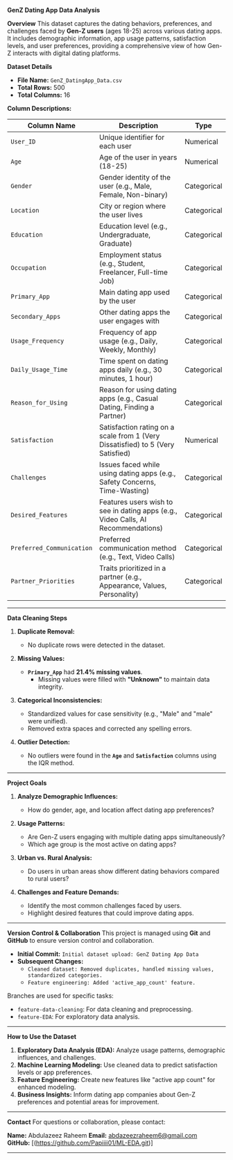 **GenZ Dating App Data Analysis**

**Overview**
This dataset captures the dating behaviors, preferences, and challenges faced by **Gen-Z users** (ages 18-25) across various dating apps. It includes demographic information, app usage patterns, satisfaction levels, and user preferences, providing a comprehensive view of how Gen-Z interacts with digital dating platforms.

**Dataset Details**
- **File Name:** `GenZ_DatingApp_Data.csv`
- **Total Rows:** 500
- **Total Columns:** 16

 **Column Descriptions:**

| **Column Name**               | **Description**                                                | **Type**     |
|-------------------------------|----------------------------------------------------------------|--------------|
| `User_ID`                     | Unique identifier for each user                                | Numerical    |
| `Age`                         | Age of the user in years (18-25)                               | Numerical    |
| `Gender`                      | Gender identity of the user (e.g., Male, Female, Non-binary)   | Categorical  |
| `Location`                    | City or region where the user lives                            | Categorical  |
| `Education`                   | Education level (e.g., Undergraduate, Graduate)                | Categorical  |
| `Occupation`                  | Employment status (e.g., Student, Freelancer, Full-time Job)   | Categorical  |
| `Primary_App`                 | Main dating app used by the user                               | Categorical  |
| `Secondary_Apps`              | Other dating apps the user engages with                        | Categorical  |
| `Usage_Frequency`             | Frequency of app usage (e.g., Daily, Weekly, Monthly)          | Categorical  |
| `Daily_Usage_Time`            | Time spent on dating apps daily (e.g., 30 minutes, 1 hour)     | Categorical  |
| `Reason_for_Using`            | Reason for using dating apps (e.g., Casual Dating, Finding a Partner) | Categorical  |
| `Satisfaction`                | Satisfaction rating on a scale from 1 (Very Dissatisfied) to 5 (Very Satisfied) | Numerical    |
| `Challenges`                  | Issues faced while using dating apps (e.g., Safety Concerns, Time-Wasting) | Categorical  |
| `Desired_Features`            | Features users wish to see in dating apps (e.g., Video Calls, AI Recommendations) | Categorical  |
| `Preferred_Communication`     | Preferred communication method (e.g., Text, Video Calls)       | Categorical  |
| `Partner_Priorities`          | Traits prioritized in a partner (e.g., Appearance, Values, Personality) | Categorical  |

---

 **Data Cleaning Steps**
1. **Duplicate Removal:**
   - No duplicate rows were detected in the dataset.

2. **Missing Values:**
   - **`Primary_App`** had **21.4% missing values**.
     - Missing values were filled with **"Unknown"** to maintain data integrity.

3. **Categorical Inconsistencies:**
   - Standardized values for case sensitivity (e.g., "Male" and "male" were unified).
   - Removed extra spaces and corrected any spelling errors.

4. **Outlier Detection:**
   - No outliers were found in the **`Age`** and **`Satisfaction`** columns using the IQR method.

---

 **Project Goals**
1. **Analyze Demographic Influences:**
   - How do gender, age, and location affect dating app preferences?

2. **Usage Patterns:**
   - Are Gen-Z users engaging with multiple dating apps simultaneously?
   - Which age group is the most active on dating apps?

3. **Urban vs. Rural Analysis:**
   - Do users in urban areas show different dating behaviors compared to rural users?

4. **Challenges and Feature Demands:**
   - Identify the most common challenges faced by users.
   - Highlight desired features that could improve dating apps.

---

 **Version Control & Collaboration**
This project is managed using **Git** and **GitHub** to ensure version control and collaboration.

- **Initial Commit:** `Initial dataset upload: GenZ Dating App Data`
- **Subsequent Changes:**
  - `Cleaned dataset: Removed duplicates, handled missing values, standardized categories.`
  - `Feature engineering: Added 'active_app_count' feature.`
  
Branches are used for specific tasks:
- `feature-data-cleaning`: For data cleaning and preprocessing.
- `feature-EDA`: For exploratory data analysis.

---

 **How to Use the Dataset**
1. **Exploratory Data Analysis (EDA):** Analyze usage patterns, demographic influences, and challenges.
2. **Machine Learning Modeling:** Use cleaned data to predict satisfaction levels or app preferences.
3. **Feature Engineering:** Create new features like "active app count" for enhanced modeling.
4. **Business Insights:** Inform dating app companies about Gen-Z preferences and potential areas for improvement.

---

 **Contact**
For questions or collaboration, please contact:

**Name:** Abdulazeez Raheem
**Email:** abdazeezraheem6@gmail.com  
**GitHub:** [(https://github.com/Papiiii01/ML-EDA.git)]

---

